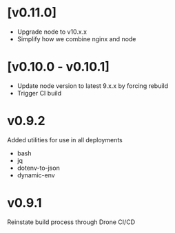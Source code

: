 

# [v0.11.0]

- Upgrade node to v10.x.x
- Simplify how we combine nginx and node

# [v0.10.0 - v0.10.1]

- Update node version to latest 9.x.x by forcing rebuild
- Trigger CI build

# v0.9.2

Added utilities for use in all deployments
- bash
- jq
- dotenv-to-json 
- dynamic-env 

# v0.9.1

Reinstate build process through Drone CI/CD
